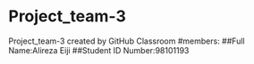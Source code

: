 # Project_team-3
Project_team-3 created by GitHub Classroom
#members:
##Full Name:Alireza Eiji 
##Student ID Number:98101193
